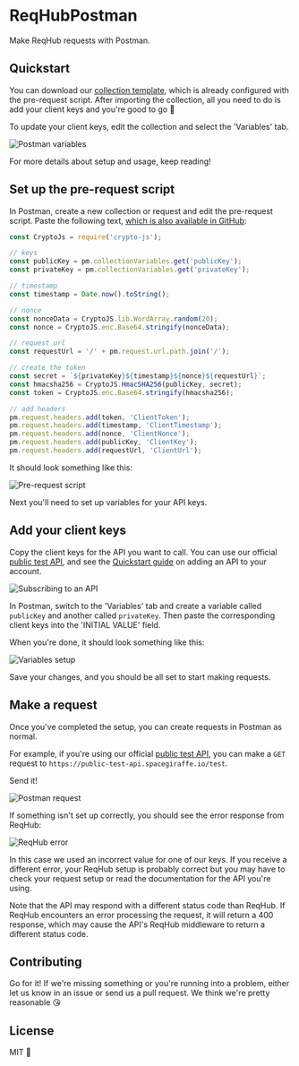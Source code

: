 # ReqHubPostman

Make ReqHub requests with Postman.

## Quickstart

You can download our [collection template](https://reqhubprod.blob.core.windows.net/public/tools/postman/ReqHub%20API%20Template.postman_collection.json), which is already configured with the pre-request script. After importing the collection, all you need to do is add your client keys and you're good to go &#x1f389;

To update your client keys, edit the collection and select the 'Variables' tab.

![Postman variables](https://reqhubprod.blob.core.windows.net/public/docs/postman-variables.png)

For more details about setup and usage, keep reading!

## Set up the pre-request script

In Postman, create a new collection or request and edit the pre-request script. Paste the following text, [which is also available in GitHub](https://github.com/SpaceGiraffe-io/ReqHubPostman/blob/master/script.js):

```js
const CryptoJs = require('crypto-js');

// keys
const publicKey = pm.collectionVariables.get('publicKey');
const privateKey = pm.collectionVariables.get('privateKey');

// timestamp
const timestamp = Date.now().toString();

// nonce
const nonceData = CryptoJS.lib.WordArray.random(20);
const nonce = CryptoJS.enc.Base64.stringify(nonceData);

// request url
const requestUrl = '/' + pm.request.url.path.join('/');

// create the token
const secret = `${privateKey}${timestamp}${nonce}${requestUrl}`;
const hmacsha256 = CryptoJS.HmacSHA256(publicKey, secret);
const token = CryptoJS.enc.Base64.stringify(hmacsha256);

// add headers
pm.request.headers.add(token, 'ClientToken');
pm.request.headers.add(timestamp, 'ClientTimestamp');
pm.request.headers.add(nonce, 'ClientNonce');
pm.request.headers.add(publicKey, 'ClientKey');
pm.request.headers.add(requestUrl, 'ClientUrl');
```

It should look something like this:

![Pre-request script](https://reqhubprod.blob.core.windows.net/public/docs/postman-script.png)

Next you'll need to set up variables for your API keys.

## Add your client keys

Copy the client keys for the API you want to call. You can use our official [public test API](https://reqhub.io/SpaceGiraffe/Public-test-API), and see the [Quickstart guide](http://localhost:3000/#/getting-started/quickstart?id=consuming-an-api) on adding an API to your account.

![Subscribing to an API](https://reqhubprod.blob.core.windows.net/public/docs/client-keys.png)

In Postman, switch to the 'Variables' tab and create a variable called `publicKey` and another called `privateKey`. Then paste the corresponding client keys into the 'INITIAL VALUE' field.

When you're done, it should look something like this:

![Variables setup](https://reqhubprod.blob.core.windows.net/public/docs/postman-variables-setup.png)

Save your changes, and you should be all set to start making requests.

## Make a request

Once you've completed the setup, you can create requests in Postman as normal.

For example, if you're using our official [public test API](https://reqhub.io/SpaceGiraffe/Public-test-API), you can make a `GET` request to `https://public-test-api.spacegiraffe.io/test`.

Send it!

![Postman request](https://reqhubprod.blob.core.windows.net/public/docs/postman-request.png)

If something isn't set up correctly, you should see the error response from ReqHub:

![ReqHub error](https://reqhubprod.blob.core.windows.net/public/docs/postman-error.png)

In this case we used an incorrect value for one of our keys. If you receive a different error, your ReqHub setup is probably correct but you may have to check your request setup or read the documentation for the API you're using.

Note that the API may respond with a different status code than ReqHub.
If ReqHub encounters an error processing the request, it will return a 400 response, which may cause the API's ReqHub middleware to return a different status code.

## Contributing
Go for it! If we're missing something or you're running into a problem, either let us know in an issue or send us a pull request.
We think we're pretty reasonable &#x1f618;

## License
MIT &#x1f389;
